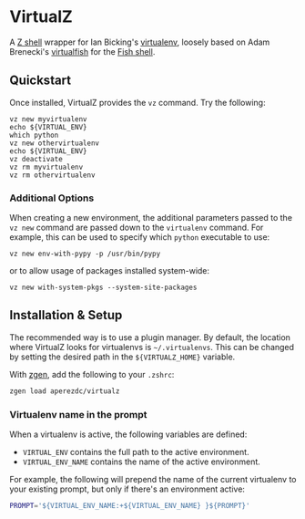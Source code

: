 # VirtualZ

A [Z shell](http://zsh.org) wrapper for Ian Bicking's
[virtualenv](https://virtualenv.pypa.io/en/latest/), loosely based on Adam
Brenecki's [virtualfish](https://github.com/adambrenecki/virtualfish) for the
[Fish shell](http://fishshell.com).


## Quickstart

Once installed, VirtualZ provides the `vz` command. Try the following:

```
vz new myvirtualenv
echo ${VIRTUAL_ENV}
which python
vz new othervirtualenv
echo ${VIRTUAL_ENV}
vz deactivate
vz rm myvirtualenv
vz rm othervirtualenv
```

### Additional Options

When creating a new environment, the additional parameters passed to the `vz
new` command are passed down to the `virtualenv` command. For example, this
can be used to specify which `python` executable to use:

```
vz new env-with-pypy -p /usr/bin/pypy
```

or to allow usage of packages installed system-wide:

```
vz new with-system-pkgs --system-site-packages
```


## Installation & Setup

The recommended way is to use a plugin manager. By default, the location where VirtualZ looks for virtualenvs is `~/.virtualenvs`. This can be changed by setting the desired path in the `${VIRTUALZ_HOME}` variable.

With [zgen](https://github.com/tarjoilija/zgen), add the following to your `.zshrc`:

```sh
zgen load aperezdc/virtualz
```


### Virtualenv name in the prompt

When a virtualenv is active, the following variables are defined:

- `VIRTUAL_ENV` contains the full path to the active environment.
- `VIRTUAL_ENV_NAME` contains the name of the active environment.

For example, the following will prepend the name of the current virtualenv to your existing prompt, but only if there's an environment active:

```sh
PROMPT='${VIRTUAL_ENV_NAME:+${VIRTUAL_ENV_NAME} }${PROMPT}'
```

